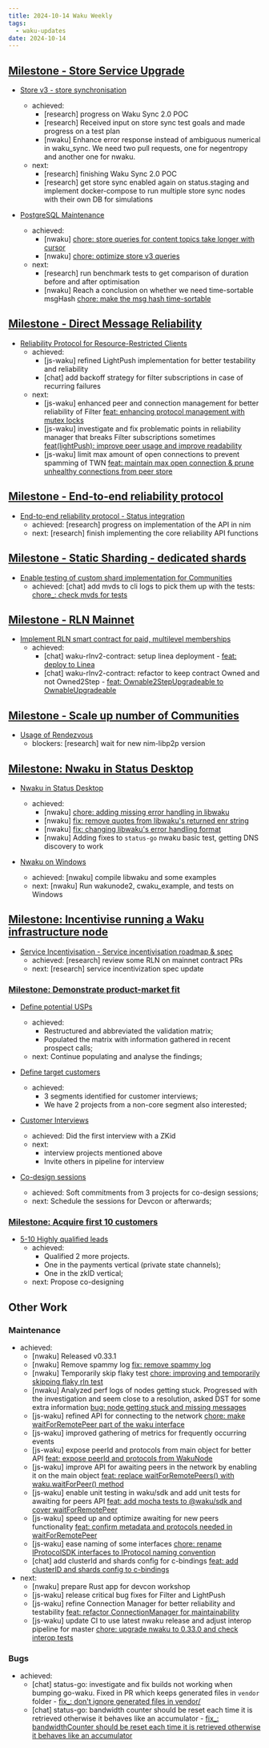 ```yaml
---
title: 2024-10-14 Waku Weekly
tags:
  - waku-updates
date: 2024-10-14
---
```


## [Milestone - Store Service Upgrade](https://github.com/waku-org/pm/milestone/28)

- [Store v3 - store synchronisation](https://github.com/waku-org/pm/issues/132)
  - achieved:
    - [research] progress on Waku Sync 2.0 POC
    - [research] Received input on store sync test goals and made progress on a test plan
    - [nwaku] Enhance error response instead of ambiguous numerical in waku_sync. We need two pull requests, one for negentropy and another one for nwaku. [](https://github.com/waku-org/nwaku/pull/3102) [](https://github.com/waku-org/negentropy/pull/13)
  - next:
    - [research] finishing Waku Sync 2.0 POC
    - [research] get store sync enabled again on status.staging and implement docker-compose to run multiple store sync nodes with their own DB for simulations

- [PostgreSQL Maintenance](https://github.com/waku-org/pm/issues/119)
  - achieved:
    - [nwaku] [chore: store queries for content topics take longer with cursor](https://github.com/waku-org/nwaku/issues/2963)
    - [nwaku] [chore: optimize store v3 queries](https://github.com/waku-org/nwaku/issues/2948)
  - next:
    - [research] run benchmark tests to get comparison of duration before and after optimisation
    - [nwaku] Reach a conclusion on whether we need time-sortable msgHash [chore: make the msg hash time-sortable](https://github.com/waku-org/nwaku/issues/3034)

## [Milestone - Direct Message Reliability](https://github.com/waku-org/pm/milestone/29)

- [Reliability Protocol for Resource-Restricted Clients](https://github.com/waku-org/pm/issues/186)
  - achieved:
    - [js-waku] refined LightPush implementation for better testability and reliability [](https://github.com/waku-org/js-waku/pull/2155)
    - [chat] add backoff strategy for filter subscriptions in case of recurring failures [](https://github.com/waku-org/go-waku/pull/1238)
  - next:
    - [js-waku] enhanced peer and connection management for better reliability of Filter [feat: enhancing protocol management with mutex locks](https://github.com/waku-org/js-waku/pull/2137)
    - [js-waku] investigate and fix problematic points in reliability manager that breaks Filter subscriptions sometimes [feat(lightPush): improve peer usage and improve readability](https://github.com/waku-org/js-waku/issues/2158)
    - [js-waku] limit max amount of open connections to prevent spamming of TWN [feat: maintain max open connection & prune unhealthy connections from peer store](https://github.com/waku-org/js-waku/issues/2168)

## [Milestone - End-to-end reliability protocol](https://github.com/waku-org/pm/milestone/30)

- [End-to-end reliability protocol - Status integration](https://github.com/waku-org/pm/issues/194)
  - achieved: [research] progress on implementation of the API in nim
  - next: [research] finish implementing the core reliability API functions

## [Milestone - Static Sharding - dedicated shards](https://github.com/waku-org/pm/milestone/31)

- [Enable testing of custom shard implementation for Communities](https://github.com/waku-org/pm/issues/196)
  - achieved: [chat] add mvds to cli logs to pick them up with the tests: [chore_: check mvds for tests](https://github.com/status-im/status-go/pull/5928)

## [Milestone - RLN Mainnet](https://github.com/waku-org/pm/milestone/34)

- [Implement RLN smart contract for paid, multilevel memberships](https://github.com/waku-org/pm/issues/256)
  - achieved:
    - [chat] waku-rlnv2-contract: setup linea deployment - [feat: deploy to Linea](https://github.com/waku-org/waku-rlnv2-contract/pull/18)
    - [chat] waku-rlnv2-contract: refactor to keep contract Owned and not Owned2Step - [feat: Ownable2StepUpgradeable to OwnableUpgradeable](https://github.com/waku-org/waku-rlnv2-contract/pull/21)

## [Milestone - Scale up number of Communities](https://github.com/waku-org/pm/milestone/32)

- [Usage of Rendezvous](https://github.com/waku-org/pm/issues/199)
  - blockers: [research] wait for new nim-libp2p version

## [Milestone: Nwaku in Status Desktop](https://github.com/waku-org/pm/milestone/33)

- [Nwaku in Status Desktop](https://github.com/waku-org/pm/issues/203)
  - achieved:
    - [nwaku] [chore: adding missing error handling in libwaku](https://github.com/waku-org/nwaku/pull/3084)
    - [nwaku] [fix: remove quotes from libwaku's returned enr string](https://github.com/waku-org/nwaku/pull/3097)
    - [nwaku] [fix: changing libwaku's error handling format](https://github.com/waku-org/nwaku/pull/3093)
    - [nwaku] Adding fixes to `status-go` nwaku basic test, getting DNS discovery to work

- [Nwaku on Windows](https://github.com/waku-org/pm/issues/239)
  - achieved: [nwaku] compile libwaku and some examples
  - next: [nwaku] Run wakunode2, cwaku_example, and tests on Windows

## [Milestone: Incentivise running a Waku infrastructure node](https://github.com/waku-org/pm/milestone/35)

- [Service Incentivisation - Service incentivisation roadmap & spec](https://github.com/waku-org/pm/issues/246)
  - achieved: [research] review some RLN on mainnet contract PRs
  - next: [research] service incentivization spec update

### [Milestone: Demonstrate product-market fit](https://github.com/waku-org/pm/milestone/36)

- [Define potential USPs](https://github.com/waku-org/pm/issues/249)
  - achieved:
    - Restructured and abbreviated the validation matrix;
    - Populated the matrix with information gathered in recent prospect calls;
  - next: Continue populating and analyse the findings;

- [Define target customers](https://github.com/waku-org/pm/issues/250)
  - achieved:
    - 3 segments identified for customer interviews;
    - We have 2 projects from a non-core segment also interested;

- [Customer Interviews](https://github.com/waku-org/pm/issues/251)
  - achieved: Did the first interview with a ZKid
  - next:
    - interview projects mentioned above
    - Invite others in pipeline for interview

- [Co-design sessions](https://github.com/waku-org/pm/issues/252)
  - achieved: Soft commitments from 3 projects for co-design sessions;
  - next: Schedule the sessions for Devcon or afterwards;

### [Milestone: Acquire first 10 customers](https://github.com/waku-org/pm/milestone/37)

- [5-10 Highly qualified leads](https://github.com/waku-org/pm/issues/254)
  - achieved:
    - Qualified 2 more projects.
    - One in the payments vertical (private state channels);
    - One in the zkID vertical;
  - next: Propose co-designing

## Other Work

### Maintenance

- achieved:
  - [nwaku] Released v0.33.1
  - [nwaku] Remove spammy log [fix: remove spammy log](https://github.com/waku-org/nwaku/pull/3091)
  - [nwaku] Temporarily skip flaky test [chore: improving and temporarily skipping flaky rln test](https://github.com/waku-org/nwaku/pull/3094)
  - [nwaku] Analyzed perf logs of nodes getting stuck. Progressed with the investigation and seem close to a resolution, asked DST for some extra information [bug: node getting stuck and missing messages](https://github.com/waku-org/nwaku/issues/2921)
  - [js-waku] refined API for connecting to the network [chore: make waitForRemotePeer part of the waku interface](https://github.com/waku-org/js-waku/issues/1761)
  - [js-waku] improved gathering of metrics for frequently occurring events
  - [js-waku] expose peerId and protocols from main object for better API [feat: expose peerId and protocols from WakuNode](https://github.com/waku-org/js-waku/pull/2166)
  - [js-waku] improve API for awaiting peers in the network by enabling it on the main object [feat: replace waitForRemotePeers() with waku.waitForPeer() method](https://github.com/waku-org/js-waku/pull/2161)
  - [js-waku] enable unit testing in waku/sdk and add unit tests for awaiting for peers API [feat: add mocha tests to @waku/sdk and cover waitForRemotePeer](https://github.com/waku-org/js-waku/pull/2163)
  - [js-waku] speed up and optimize awaiting for new peers functionality [feat: confirm metadata and protocols needed in waitForRemotePeer](https://github.com/waku-org/js-waku/pull/2160)
  - [js-waku] ease naming of some interfaces [chore: rename IProtocolSDK interfaces to IProtocol naming convention](https://github.com/waku-org/js-waku/pull/2159)
  - [chat] add clusterId and shards config for c-bindings [feat: add clusterID and shards config to c-bindings](https://github.com/waku-org/go-waku/pull/1228)
- next:
  - [nwaku] prepare Rust app for devcon workshop
  - [js-waku] release critical bug fixes for Filter and LightPush
  - [js-waku] refine Connection Manager for better reliability and testability [feat: refactor ConnectionManager for maintainability](https://github.com/waku-org/js-waku/issues/1969)
  - [js-waku] update CI to use latest nwaku release and adjust interop pipeline for master [chore: upgrade nwaku to 0.33.0 and check interop tests](https://github.com/waku-org/js-waku/issues/2176)

### Bugs

- achieved:
  - [chat] status-go: investigate and fix builds not working when bumping go-waku. Fixed in PR which keeps generated files in `vendor` folder - [fix_: don't ignore generated files in vendor/](https://github.com/status-im/status-go/pull/5914)
  - [chat] status-go: bandwidth counter should be reset each time it is retrieved otherwise it behaves like an accumulator - [fix_: bandwidthCounter should be reset each time it is retrieved otherwise it behaves like an accumulator](https://github.com/status-im/status-go/pull/5898)
